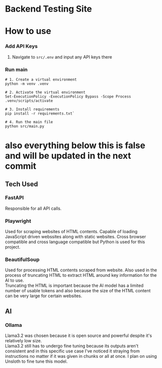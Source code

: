 # Backend Testing Site

# How to use

### Add API Keys
1. Navigate to `src/.env` and input any API keys there

### Run main
```
# 1. Create a virtual environment
python -m venv .venv

# 2. Activate the virtual environment
Set-ExecutionPolicy -ExecutionPolicy Bypass -Scope Process
.venv/scripts/activate

# 3. Install requirements
pip install -r requirements.txt`

# 4. Run the main file
python src/main.py
```

# also everything below this is false and will be updated in the next commit

## Tech Used

### FastAPI
Responsible for all API calls. 

### Playwright
Used for scraping websites of HTML contents. Capable of loading JavaScript driven webssites along with static websites. Cross browser compatible and cross language compatible but Python is used for this project.

### BeautifulSoup
Used for processing HTML contents scraped from website. Also used in the process of truncating HTML to extract HTML around key information for the AI to use. <br>
Truncating the HTML is important because the AI model has a limited number of usable tokens and also because the size of the HTML content can be very large for certain websites.

## AI

### Ollama
Llama3.2 was chosen because it is open source and powerful despite it's relatively low size. <br>
Llama3.2 still has to undergo fine tuning because its outputs aren't consistent and in this specific use case I've noticed it straying from instructions no matter if it was given in chunks or all at once. I plan on using Unsloth to fine tune this model.